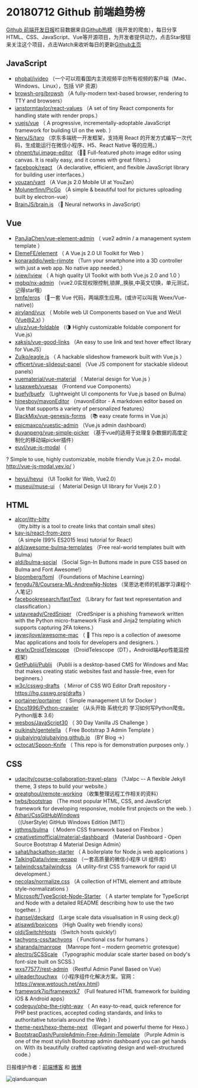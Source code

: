 # 20180712 Github 前端趋势榜

[Github 前端开发日报](http://caibaojian.com/c/news)栏目数据来自[Github热榜](http://news.caibaojian.com/)（我开发的爬虫），每日分享HTML、CSS、JavaScript、Vue等开源项目，为开发者提供动力，点击Star按钮来关注这个项目，点击Watch来收听每日的更新[Github主页](https://github.com/kujian/githubTrending)
## JavaScript

* [phobal/ivideo](https://github.com/phobal/ivideo) （一个可以观看国内主流视频平台所有视频的客户端（Mac、Windows、Linux），包括 VIP 资源）
* [browsh-org/browsh](https://github.com/browsh-org/browsh) （A fully-modern text-based browser, rendering to TTY and browsers）
* [ianstormtaylor/react-values](https://github.com/ianstormtaylor/react-values) （A set of tiny React components for handling state with render props.）
* [vuejs/vue](https://github.com/vuejs/vue) （
        A progressive, incrementally-adoptable JavaScript framework for building UI on the web.
      ）
* [NervJS/taro](https://github.com/NervJS/taro) （京东多端统一开发框架，支持用 React 的开发方式编写一次代码，生成能运行在微信小程序、H5、React Native 等的应用。）
* [nhnent/tui.image-editor](https://github.com/nhnent/tui.image-editor) （🍞🎨 Full-featured photo image editor using canvas. It is really easy, and it comes with great filters.）
* [facebook/react](https://github.com/facebook/react) （A declarative, efficient, and flexible JavaScript library for building user interfaces.）
* [youzan/vant](https://github.com/youzan/vant) （A Vue.js 2.0 Mobile UI at YouZan）
* [Molunerfinn/PicGo](https://github.com/Molunerfinn/PicGo) （A simple &amp; beautiful tool for pictures uploading built by electron-vue）
* [BrainJS/brain.js](https://github.com/BrainJS/brain.js) （🤖 Neural networks in JavaScript）

## Vue

* [PanJiaChen/vue-element-admin](https://github.com/PanJiaChen/vue-element-admin) （
        vue2 admin / a management system template
      ）
* [ElemeFE/element](https://github.com/ElemeFE/element) （
        A Vue.js 2.0 UI Toolkit for Web
      ）
* [konaraddio/web-riimote](https://github.com/konaraddio/web-riimote) （Turn your smartphone into a 3D controller with just a web app. No native app needed.）
* [iview/iview](https://github.com/iview/iview) （
        A high quality UI Toolkit with both Vue.js 2.0 and 1.0
      ）
* [mgbq/nx-admin](https://github.com/mgbq/nx-admin) （vue2.0实现权限控制,锁屏,,换肤,中英文切换，单元测试，记得star哦）
* [bmfe/eros](https://github.com/bmfe/eros) （📱一套 Vue 代码，两端原生应用。(或许可以叫我 Weex/Vue-native)）
* [airyland/vux](https://github.com/airyland/vux) （
        Mobile web UI Components based on Vue and WeUI (Vue@2.x)
      ）
* [ulivz/vue-foldable](https://github.com/ulivz/vue-foldable) （🌗 Highly customizable foldable component for Vue.js）
* [xaksis/vue-good-links](https://github.com/xaksis/vue-good-links) （An easy to use link and text hover effect library for VueJS）
* [Zulko/eagle.js](https://github.com/Zulko/eagle.js) （
        A hackable slideshow framework built with Vue.js
      ）
* [officert/vue-slideout-panel](https://github.com/officert/vue-slideout-panel) （Vue JS component for stackable slideout panels）
* [vuematerial/vue-material](https://github.com/vuematerial/vue-material) （
        Material design for Vue.js
      ）
* [lusaxweb/vuesax](https://github.com/lusaxweb/vuesax) （Frontend vue Components）
* [buefy/buefy](https://github.com/buefy/buefy) （Lightweight UI components for Vue.js based on Bulma）
* [hinesboy/mavonEditor](https://github.com/hinesboy/mavonEditor) （mavonEditor - A markdown editor based on Vue that supports a variety of personalized features）
* [BlackMix/vue-genesis-forms](https://github.com/BlackMix/vue-genesis-forms) （📚 easy create forms in Vue.js）
* [epicmaxco/vuestic-admin](https://github.com/epicmaxco/vuestic-admin) （Vue.js admin dashboard）
* [duyanpeng/vue-simple-picker](https://github.com/duyanpeng/vue-simple-picker) （基于vue的适用于处理复杂数据的高度定制化的移动端picker插件）
* [euvl/vue-js-modal](https://github.com/euvl/vue-js-modal) （
        
? Simple to use, highly customizable, mobile friendly Vue.js 2.0+ modal. <a href="http://vue-js-modal.yev.io/">http://vue-js-modal.yev.io/</a>
      ）
* [heyui/heyui](https://github.com/heyui/heyui) （UI Toolkit for Web, Vue2.0）
* [museui/muse-ui](https://github.com/museui/muse-ui) （
        Material Design UI library for Vuejs 2.0
      ）

## HTML

* [alcor/itty-bitty](https://github.com/alcor/itty-bitty) （Itty.bitty is a tool to create links that contain small sites）
* [kay-is/react-from-zero](https://github.com/kay-is/react-from-zero) （A simple (99% ES2015 less) tutorial for React）
* [aldi/awesome-bulma-templates](https://github.com/aldi/awesome-bulma-templates) （Free real-world templates built with Bulma）
* [aldi/bulma-social](https://github.com/aldi/bulma-social) （Social Sign-In Buttons made in pure CSS based on Bulma and Font Awesome!）
* [bloomberg/foml](https://github.com/bloomberg/foml) （Foundations of Machine Learning）
* [fengdu78/Coursera-ML-AndrewNg-Notes](https://github.com/fengdu78/Coursera-ML-AndrewNg-Notes) （吴恩达老师的机器学习课程个人笔记）
* [facebookresearch/fastText](https://github.com/facebookresearch/fastText) （Library for fast text representation and classification.）
* [ustayready/CredSniper](https://github.com/ustayready/CredSniper) （CredSniper is a phishing framework written with the Python micro-framework Flask and Jinja2 templating which supports capturing 2FA tokens.）
* [jaywcjlove/awesome-mac](https://github.com/jaywcjlove/awesome-mac) （
         This repo is a collection of awesome Mac applications and tools for developers and designers.
      ）
* [zkwlx/DroidTelescope](https://github.com/zkwlx/DroidTelescope) （DroidTelescope（DT），Android端App性能监控框架）
* [GetPublii/Publii](https://github.com/GetPublii/Publii) （Publii is a desktop-based CMS for Windows and Mac that makes creating static websites fast and hassle-free, even for beginners.）
* [w3c/csswg-drafts](https://github.com/w3c/csswg-drafts) （
        Mirror of CSS WG Editor Draft repository - <a href="https://hg.csswg.org/drafts">https://hg.csswg.org/drafts</a>
      ）
* [portainer/portainer](https://github.com/portainer/portainer) （
        Simple management UI for Docker
      ）
* [Ehco1996/Python-crawler](https://github.com/Ehco1996/Python-crawler) （从头开始 系统化的 学习如何写Python爬虫。 Python版本 3.6）
* [wesbos/JavaScript30](https://github.com/wesbos/JavaScript30) （
        30 Day Vanilla JS Challenge
      ）
* [puikinsh/gentelella](https://github.com/puikinsh/gentelella) （
        Free Bootstrap 3 Admin Template
      ）
* [qiubaiying/qiubaiying.github.io](https://github.com/qiubaiying/qiubaiying.github.io) （BY Blog -&gt;）
* [octocat/Spoon-Knife](https://github.com/octocat/Spoon-Knife) （
        This repo is for demonstration purposes only.
      ）

## CSS

* [udacity/course-collaboration-travel-plans](https://github.com/udacity/course-collaboration-travel-plans) （?Jalpc -- A flexible Jekyll theme, 3 steps to build your website.）
* [greatghoul/remote-working](https://github.com/greatghoul/remote-working) （收集整理远程工作相关的资料）
* [twbs/bootstrap](https://github.com/twbs/bootstrap) （The most popular HTML, CSS, and JavaScript framework for developing responsive, mobile first projects on the web.
      ）
* [Athari/CssGitHubWindows](https://github.com/Athari/CssGitHubWindows) （(UserStyle) GitHub Windows Edition [MIT]）
* [jgthms/bulma](https://github.com/jgthms/bulma) （
        Modern CSS framework based on Flexbox
      ）
* [creativetimofficial/material-dashboard](https://github.com/creativetimofficial/material-dashboard) （Material Dashboard - Open Source Bootstrap 4 Material Design Admin）
* [sahat/hackathon-starter](https://github.com/sahat/hackathon-starter) （
        A boilerplate for Node.js web applications
      ）
* [TalkingData/iview-weapp](https://github.com/TalkingData/iview-weapp) （一套高质量的微信小程序 UI 组件库）
* [tailwindcss/tailwindcss](https://github.com/tailwindcss/tailwindcss) （A utility-first CSS framework for rapid UI development.）
* [necolas/normalize.css](https://github.com/necolas/normalize.css) （A collection of HTML element and attribute style-normalizations
      ）
* [Microsoft/TypeScript-Node-Starter](https://github.com/Microsoft/TypeScript-Node-Starter) （
        A starter template for TypeScript and Node with a detailed README describing how to use the two together.
      ）
* [ihansel/deckard](https://github.com/ihansel/deckard) （Large scale data visualisation in R using deck.gl）
* [atisawd/boxicons](https://github.com/atisawd/boxicons) （High Quality web friendly icons）
* [oldj/SwitchHosts](https://github.com/oldj/SwitchHosts) （Switch hosts quickly!）
* [tachyons-css/tachyons](https://github.com/tachyons-css/tachyons) （
        Functional css for humans
      ）
* [sharanda/manrope](https://github.com/sharanda/manrope) （Manrope font – modern geometric grotesque）
* [alectro/SCSScale](https://github.com/alectro/SCSScale) （Typographic modular scale starter based on body's font-size built on SCSS.）
* [wxs77577/rest-admin](https://github.com/wxs77577/rest-admin) （Restful Admin Panel Based on Vue）
* [uileader/touchwx](https://github.com/uileader/touchwx) （小程序组件化解决方案。官网：<a href="https://www.wetouch.net/wx.html" rel="nofollow">https://www.wetouch.net/wx.html</a>）
* [framework7io/framework7](https://github.com/framework7io/framework7) （Full featured HTML framework for building iOS &amp; Android apps）
* [codeguy/php-the-right-way](https://github.com/codeguy/php-the-right-way) （
        An easy-to-read, quick reference for PHP best practices, accepted coding standards, and links to authoritative tutorials around the Web
      ）
* [theme-next/hexo-theme-next](https://github.com/theme-next/hexo-theme-next) （Elegant and powerful theme for Hexo.）
* [BootstrapDash/PurpleAdmin-Free-Admin-Template](https://github.com/BootstrapDash/PurpleAdmin-Free-Admin-Template) （Purple Admin is one of the most stylish Bootstrap admin dashboard you can get hands on. With its beautifully crafted captivating design and well-structured code.）


日报维护作者：[前端博客](http://caibaojian.com/) 和 [微博](http://caibaojian.com/go/weibo)

![qianduanquan](https://user-images.githubusercontent.com/3055447/38468989-651132ac-3b80-11e8-8e6b-15122322a9d7.png)